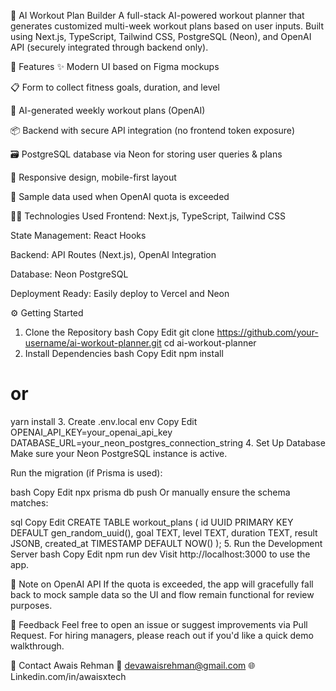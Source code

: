 💪 AI Workout Plan Builder
A full-stack AI-powered workout planner that generates customized multi-week workout plans based on user inputs. Built using Next.js, TypeScript, Tailwind CSS, PostgreSQL (Neon), and OpenAI API (securely integrated through backend only).

🚀 Features
✨ Modern UI based on Figma mockups

📋 Form to collect fitness goals, duration, and level

🧠 AI-generated weekly workout plans (OpenAI)

📦 Backend with secure API integration (no frontend token exposure)

🗃️ PostgreSQL database via Neon for storing user queries & plans

📱 Responsive design, mobile-first layout

🔄 Sample data used when OpenAI quota is exceeded

🧑‍💻 Technologies Used
Frontend: Next.js, TypeScript, Tailwind CSS

State Management: React Hooks

Backend: API Routes (Next.js), OpenAI Integration

Database: Neon PostgreSQL

Deployment Ready: Easily deploy to Vercel and Neon

⚙️ Getting Started
1. Clone the Repository
bash
Copy
Edit
git clone https://github.com/your-username/ai-workout-planner.git
cd ai-workout-planner
2. Install Dependencies
bash
Copy
Edit
npm install
# or
yarn install
3. Create .env.local
env
Copy
Edit
OPENAI_API_KEY=your_openai_api_key
DATABASE_URL=your_neon_postgres_connection_string
4. Set Up Database
Make sure your Neon PostgreSQL instance is active.

Run the migration (if Prisma is used):

bash
Copy
Edit
npx prisma db push
Or manually ensure the schema matches:

sql
Copy
Edit
CREATE TABLE workout_plans (
  id UUID PRIMARY KEY DEFAULT gen_random_uuid(),
  goal TEXT,
  level TEXT,
  duration TEXT,
  result JSONB,
  created_at TIMESTAMP DEFAULT NOW()
);
5. Run the Development Server
bash
Copy
Edit
npm run dev
Visit http://localhost:3000 to use the app.

🔐 Note on OpenAI API
If the quota is exceeded, the app will gracefully fall back to mock sample data so the UI and flow remain functional for review purposes.


📝 Feedback
Feel free to open an issue or suggest improvements via Pull Request.
For hiring managers, please reach out if you'd like a quick demo walkthrough.

📧 Contact
Awais Rehman
📩 devawaisrehman@gmail.com
🌐 Linkedin.com/in/awaisxtech
